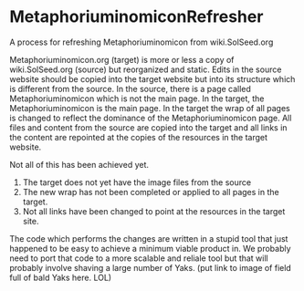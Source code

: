# MetaphoriuminomiconRefresher
A process for refreshing Metaphoriuminomicon from wiki.SolSeed.org

Metaphoriuminomicon.org (target) is more or less a copy of wiki.SolSeed.org (source) but reorganized and static.  Edits in the source website should be copied into the target website but into its structure which is different from the source.  In the source, there is a page called Metaphoriuminomicon which is not the main page.  In the target, the Metaphoriuminomicon is the main page.  In the target the wrap of all pages is changed to reflect the dominance of the Metaphoriuminomicon page.  All files and content from the source are copied into the target and all links in the content are repointed at the copies of the resources in the target website.

Not all of this has been achieved yet.
1) The target does not yet have the image files from the source
2) The new wrap has not been completed or applied to all pages in the target.
3) Not all links have been changed to point at the resources in the target site.

The code which performs the changes are written in a stupid tool that just happened to be easy to achieve a minimum viable product in.  We probably need to port that code to a more scalable and reliale tool but that will probably involve shaving a large number of Yaks.  (put link to image of field full of bald Yaks here.  LOL)
